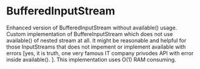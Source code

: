 BufferedInputStream
===================

Enhanced version of BufferedInputStream without available() usage.
 Custom implementation of BuffereInputStream which does not use available() of nested stream at all. 
 It might be reasonable and helpful for those InputStreams that does not impement or implement available with errors [yes, it is truth, one very famous IT company privodes API with error inside available(). ].
 This implementation uses O(1) RAM consuming.
